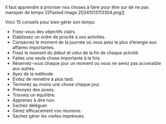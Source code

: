 Il faut apprendre à prioriser nos choses à faire pour être sur de ne pas manquer de temps
![[Pasted image 20241013113304.png]]

Voici 15 conseils pour bien gérer son temps:
- Fixez-vous des objectifs clairs. 
- Établissez un ordre de priorité à vos activités. 
- Consacrez le moment de la journée où vous avez le plus d’énergie aux affaires importantes. 
- Fixez le moment du début et celui de la fin de chaque activité. 
- Faites une seule chose importante à la fois. 
- Réservez-vous chaque jour un moment où vous ne serez pas accessible aux autres. 
- Ayez de la méthode. 
- Évitez de remettre à plus tard. 
- Terminez au moins une chose chaque jour. 
- Prévoyez des poses. 
- Trouvez un équilibre. 
- Apprenez à dire non. 
- Sachez déléguer. 
- Gérez efficacement vos réunions. 
- Sachez gérer les visites imprévues.